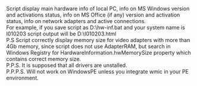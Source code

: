 Script display main hardware info of local PC, info on MS Windows version and activations status, info on MS Office (if any) version and activation status, info on network adapters and active connections.  
For example, if you save script as D:\hw-inf.bat and your system name is I010203 script output will be D:\I010203.html  
P.S Script correctly display memory size for video adapters with more than 4Gb memory, since script does not use AdapterRAM, but search in Windows Registry for HardwareInformation.hwMemorySize property which contains correct memory size.  
P.P.S. It is supposed that all drivers are unstalled.  
P.P.P.S. Will not work on WindowsPE unless you integrate wmic in your PE environment.
